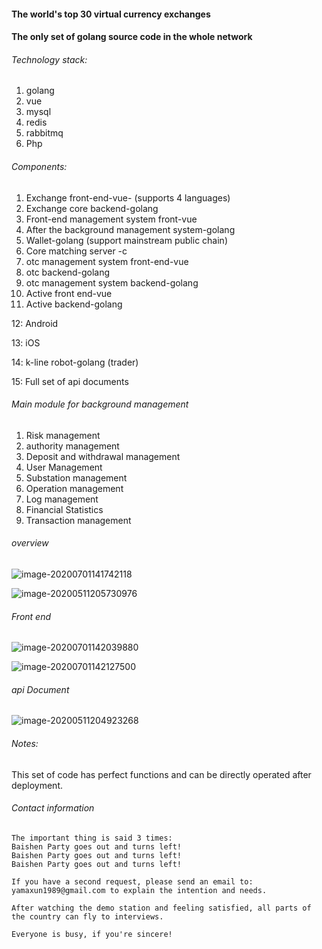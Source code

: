 #### The world's top 30 virtual currency exchanges 

#### The only set of golang source code in the whole network



###### Technology stack: 

1. golang
2. vue
3. mysql
4. redis
5. rabbitmq
6. Php



###### Components:

1. Exchange front-end-vue- (supports 4 languages)
2. Exchange core backend-golang
3. Front-end management system front-vue
4. After the background management system-golang
5. Wallet-golang (support mainstream public chain)
6. Core matching server -c
7. otc management system front-end-vue
8. otc backend-golang
9. otc management system backend-golang
10. Active front end-vue
11. Active backend-golang

12: Android

13: iOS

14: k-line robot-golang (trader)

15: Full set of api documents





###### Main module for background management

1. Risk management
2. authority management
3. Deposit and withdrawal management
4. User Management
5. Substation management
6. Operation management
7. Log management
8. Financial Statistics
9. Transaction management



###### overview

![image-20200701141742118](http://tuchuang-mft.oss-cn-hangzhou.aliyuncs.com/2020-07-01-061742.png)



![image-20200511205730976](http://fangtaoma.oss-cn-shanghai.aliyuncs.com/2020-05-11-125731.png)



###### Front end 

![image-20200701142039880](http://tuchuang-mft.oss-cn-hangzhou.aliyuncs.com/2020-07-01-062040.png)



![image-20200701142127500](http://tuchuang-mft.oss-cn-hangzhou.aliyuncs.com/2020-07-01-062127.png)



###### api Document

![image-20200511204923268](http://fangtaoma.oss-cn-shanghai.aliyuncs.com/2020-05-11-124923.png)



###### Notes:

This set of code has perfect functions and can be directly operated after deployment.



###### Contact information

```
The important thing is said 3 times:
Baishen Party goes out and turns left!
Baishen Party goes out and turns left!
Baishen Party goes out and turns left!

If you have a second request, please send an email to: yamaxun1989@gmail.com to explain the intention and needs.

After watching the demo station and feeling satisfied, all parts of the country can fly to interviews.

Everyone is busy, if you're sincere!
```


